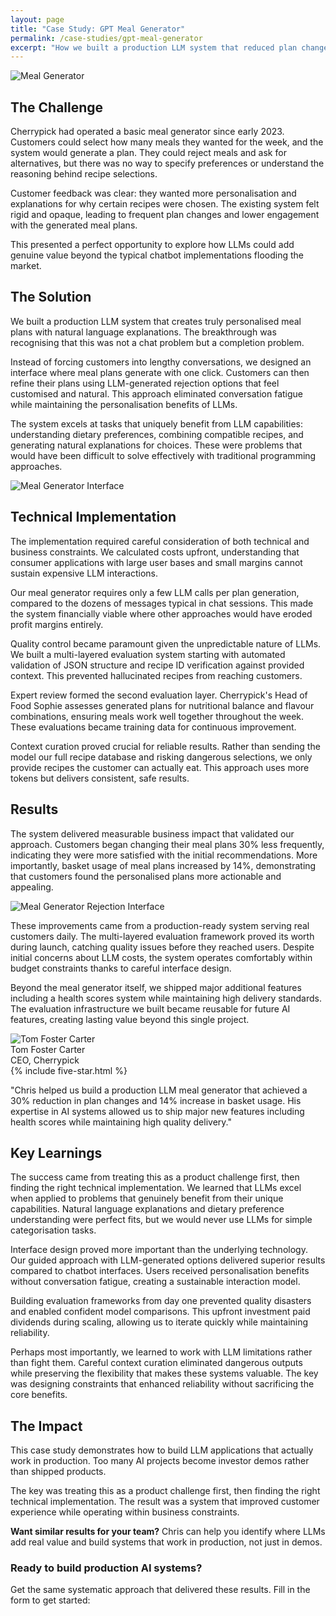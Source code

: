 ```yaml
---
layout: page
title: "Case Study: GPT Meal Generator"
permalink: /case-studies/gpt-meal-generator
excerpt: "How we built a production LLM system that reduced plan changes by 30% and increased basket usage by 14%"
---
```


<img src="/assets/img/meal-generator.jpg" alt="Meal Generator" class="float-right rounded-lg ml-6 mb-6 w-1/2 max-w-md"/>

## The Challenge

Cherrypick had operated a basic meal generator since early 2023. Customers could select how many meals they wanted for the week, and the system would generate a plan. They could reject meals and ask for alternatives, but there was no way to specify preferences or understand the reasoning behind recipe selections.

Customer feedback was clear: they wanted more personalisation and explanations for why certain recipes were chosen. The existing system felt rigid and opaque, leading to frequent plan changes and lower engagement with the generated meal plans.

This presented a perfect opportunity to explore how LLMs could add genuine value beyond the typical chatbot implementations flooding the market.

## The Solution

We built a production LLM system that creates truly personalised meal plans with natural language explanations. The breakthrough was recognising that this was not a chat problem but a completion problem.

Instead of forcing customers into lengthy conversations, we designed an interface where meal plans generate with one click. Customers can then refine their plans using LLM-generated rejection options that feel customised and natural. This approach eliminated conversation fatigue while maintaining the personalisation benefits of LLMs.

The system excels at tasks that uniquely benefit from LLM capabilities: understanding dietary preferences, combining compatible recipes, and generating natural explanations for choices. These were problems that would have been difficult to solve effectively with traditional programming approaches.

<img src="/assets/img/meal-generator-3.jpg" alt="Meal Generator Interface" class="float-right rounded-lg ml-6 mb-6 w-1/2 max-w-md"/>

## Technical Implementation

The implementation required careful consideration of both technical and business constraints. We calculated costs upfront, understanding that consumer applications with large user bases and small margins cannot sustain expensive LLM interactions.

Our meal generator requires only a few LLM calls per plan generation, compared to the dozens of messages typical in chat sessions. This made the system financially viable where other approaches would have eroded profit margins entirely.

Quality control became paramount given the unpredictable nature of LLMs. We built a multi-layered evaluation system starting with automated validation of JSON structure and recipe ID verification against provided context. This prevented hallucinated recipes from reaching customers.

Expert review formed the second evaluation layer. Cherrypick's Head of Food Sophie assesses generated plans for nutritional balance and flavour combinations, ensuring meals work well together throughout the week. These evaluations became training data for continuous improvement.

Context curation proved crucial for reliable results. Rather than sending the model our full recipe database and risking dangerous selections, we only provide recipes the customer can actually eat. This approach uses more tokens but delivers consistent, safe results.

## Results

The system delivered measurable business impact that validated our approach. Customers began changing their meal plans 30% less frequently, indicating they were more satisfied with the initial recommendations. More importantly, basket usage of meal plans increased by 14%, demonstrating that customers found the personalised plans more actionable and appealing.

<img src="/assets/img/meal-generator-reject.jpg" alt="Meal Generator Rejection Interface" class="float-right rounded-lg ml-6 mb-6 w-1/2 max-w-md"/>

These improvements came from a production-ready system serving real customers daily. The multi-layered evaluation framework proved its worth during launch, catching quality issues before they reached users. Despite initial concerns about LLM costs, the system operates comfortably within budget constraints thanks to careful interface design.

Beyond the meal generator itself, we shipped major additional features including a health scores system while maintaining high delivery standards. The evaluation infrastructure we built became reusable for future AI features, creating lasting value beyond this single project.

<div style="clear: both;"></div>

<!-- TFC Testimonial Section -->
<section class="py-20 bg-brand-deep-turquoise">
  <div class="max-w-4xl mx-auto px-6">
    <div class="bg-white rounded-lg p-8">
      <div class="flex items-center mb-4">
        <a href="https://www.linkedin.com/in/tomfostercarter/" target="_blank" style='text-decoration: none' class="flex items-center">
          <img src="/assets/img/testimonials/tfc.jpeg" alt="Tom Foster Carter" class="w-16 h-16 rounded-full mr-4 object-cover">
          <div>
            <div class="text-lg font-semibold text-brand-black">Tom Foster Carter</div>
            <div class="text-sm text-brand-black/70">CEO, Cherrypick</div>
          </div>
        </a>
      </div>
      {% include five-star.html %}
      <p class="text-brand-black italic mb-4">
        "Chris helped us build a production LLM meal generator that achieved a 30% reduction in plan changes and 14% increase in basket usage. His expertise in AI systems allowed us to ship major new features including health scores while maintaining high quality delivery."
      </p>
    </div>
  </div>
</section>

## Key Learnings

The success came from treating this as a product challenge first, then finding the right technical implementation. We learned that LLMs excel when applied to problems that genuinely benefit from their unique capabilities. Natural language explanations and dietary preference understanding were perfect fits, but we would never use LLMs for simple categorisation tasks.

Interface design proved more important than the underlying technology. Our guided approach with LLM-generated options delivered superior results compared to chatbot interfaces. Users received personalisation benefits without conversation fatigue, creating a sustainable interaction model.

Building evaluation frameworks from day one prevented quality disasters and enabled confident model comparisons. This upfront investment paid dividends during scaling, allowing us to iterate quickly while maintaining reliability.

Perhaps most importantly, we learned to work with LLM limitations rather than fight them. Careful context curation eliminated dangerous outputs while preserving the flexibility that makes these systems valuable. The key was designing constraints that enhanced reliability without sacrificing the core benefits.

## The Impact

This case study demonstrates how to build LLM applications that actually work in production. Too many AI projects become investor demos rather than shipped products.

The key was treating this as a product challenge first, then finding the right technical implementation. The result was a system that improved customer experience while operating within business constraints.

**Want similar results for your team?** Chris can help you identify where LLMs add real value and build systems that work in production, not just in demos.

<div class="bg-white rounded-lg p-8 text-center mt-12 border border-brand-light-blue/20">
  <h3 class="text-2xl font-heading font-bold text-brand-black mb-4">Ready to build production AI systems?</h3>
  <p class="text-brand-black/80 mb-6">Get the same systematic approach that delivered these results. Fill in the form to get started:</p>
  <div class="rm-area-embed-services"></div>
</div>
